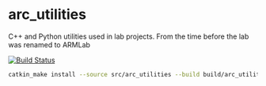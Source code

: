 # arc_utilities
C++ and Python utilities used in lab projects. From the time before the lab was renamed to ARMLab

[![Build Status](https://travis-ci.com/UM-ARM-Lab/arc_utilities.svg?branch=master)](https://travis-ci.com/UM-ARM-Lab/arc_utilities)

```bash
catkin_make install --source src/arc_utilities --build build/arc_utilities
```

